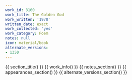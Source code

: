 ```yaml
---
work_id: 3160
work_title: The Golden God
work_written: '1978'
written_date: exact
work_collected: 'yes'
work_category: Poem
notes: null
icon: material/book
alternate_versions:
- 1350
---
```


{{ section_title() }}
{{ work_info() }}
{{ notes_section() }}
{{ appearances_section() }}
{{ alternate_versions_section() }}